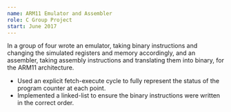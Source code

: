 ```yaml
---
name: ARM11 Emulator and Assembler
role: C Group Project
start: June 2017
---
```


In a group of four wrote an emulator, taking binary instructions and changing the simulated registers and memory accordingly, and an assembler, taking assembly instructions and translating them into binary, for the ARM11 architecture.

- Used an explicit fetch-execute cycle to fully represent the status of the program counter at each point.
- Implemented a linked-list to ensure the binary instructions were written in the correct order.
